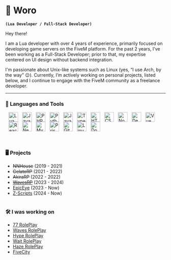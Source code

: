 # 🙉 Woro

**`(Lua Developer / Full-Stack Developer)`**

Hey there!

I am a Lua developer with over 4 years of experience, primarily focused on developing game servers on the FiveM platform. For the past 2 years, I’ve been working as a Full-Stack Developer; prior to that, my expertise centered on UI design without backend integration.

I'm passionate about Unix-like systems such as Linux (yes, “I use Arch, by the way” 😉). Currently, I’m actively working on personal projects, listed below, and I continue to engage with the FiveM community as a freelance developer.

---

### 🧰 Languages and Tools
<div style="margin: 10px; height: 50px;">
<a href="https://www.lua.org/"
    ><img
        align="left"
        alt="Lua"
        width="30px"
        style="padding-right: 10px; width: 30px; height: 30px"
        src="https://cdn.jsdelivr.net/gh/devicons/devicon@latest/icons/lua/lua-original.svg"
/></a>
<a href="https://www.java.com/"
    ><img
        align="left"
        alt="Java"
        width="30px"
        style="padding-right: 10px; width: 30px; height: 30px"
        src="https://cdn.jsdelivr.net/gh/devicons/devicon/icons/java/java-original.svg"
/></a>
<a href="https://www.php.net/"
    ><img
        align="left"
        alt="PHP"
        width="30px"
        style="padding-right: 10px; width: 30px; height: 30px"
        src="https://cdn.jsdelivr.net/gh/devicons/devicon@latest/icons/php/php-original.svg"
/></a>
<a href="https://www.python.org/"
    ><img
        align="left"
        alt="Python"
        width="30px"
        style="padding-right: 10px; width: 30px; height: 30px"
        src="https://cdn.jsdelivr.net/gh/devicons/devicon@latest/icons/python/python-original.svg"
/></a>
<img
    align="left"
    alt="JavaScript"
    width="30px"
    style="padding-right: 10px; width: 30px; height: 30px"
    src="https://cdn.jsdelivr.net/gh/devicons/devicon/icons/javascript/javascript-plain.svg"
/>
<a href="https://www.typescriptlang.org/"><img
    align="left"
    alt="TypeScript"
    width="30px"
    style="padding-right: 10px; width: 30px; height: 30px"
    src="https://cdn.jsdelivr.net/gh/devicons/devicon@latest/icons/typescript/typescript-original.svg"
/></a>
<img
    align="left"
    alt="HTML"
    width="30px"
    style="padding-right: 10px; width: 30px; height: 30px"
    src="https://cdn.jsdelivr.net/gh/devicons/devicon/icons/html5/html5-plain.svg"
/>
<img
    align="left"
    alt="CSS"
    width="30px"
    style="padding-right: 10px; width: 30px; height: 30px"
    src="https://cdn.jsdelivr.net/gh/devicons/devicon/icons/css3/css3-plain.svg"
/>
<a href="https://nodejs.org"><img
    align="left"
    alt="NodeJS"
    width="30px"
    style="padding-right: 10px; width: 30px; height: 30px"
    src="https://cdn.jsdelivr.net/gh/devicons/devicon/icons/nodejs/nodejs-original.svg"
/></a>
<a href="https://deno.com/"><img
    align="left"
    alt="DenoJS"
    width="30px"
    style="padding-right: 10px; width: 30px; height: 30px"
    src="https://cdn.jsdelivr.net/gh/devicons/devicon@latest/icons/denojs/denojs-original.svg"
/></a>
<a href="https://vuejs.org/"><img
    align="left"
    alt="Vue"
    width="30px"
    style="padding-right: 10px; width: 30px; height: 30px"
    src="https://cdn.jsdelivr.net/gh/devicons/devicon@latest/icons/vuejs/vuejs-original.svg"
/></a>
<a href="https://react.dev/"><img
    align="left"
    alt="React"
    width="30px"
    style="padding-right: 10px; width: 30px; height: 30px"
    src="https://cdn.jsdelivr.net/gh/devicons/devicon@latest/icons/react/react-original.svg"
/></a>
<a href="https://nextjs.org/"><img
    align="left"
    alt="NextJS"
    width="30px"
    style="padding-right: 10px; width: 30px; height: 30px"
    src="https://cdn.jsdelivr.net/gh/devicons/devicon@latest/icons/nextjs/nextjs-original.svg"
/></a>
<a href="https://www.mysql.com/"><img
    align="left"
    alt="MySql"
    width="30px"
    style="padding-right: 10px; width: 30px; height: 30px"
    src="https://cdn.jsdelivr.net/gh/devicons/devicon@latest/icons/mysql/mysql-original.svg"
/></a>
<a href="https://www.prisma.io/"><img
    align="left"
    alt="Prisma"
    width="30px"
    style="padding-right: 10px; width: 30px; height: 30px"
    src="https://cdn.jsdelivr.net/gh/devicons/devicon@latest/icons/prisma/prisma-original.svg"
/></a>
<a href="https://git-scm.com/"><img
    align="left"
    alt="Git"
    width="30px"
    style="padding-right: 10px; width: 30px; height: 30px"
    src="https://cdn.jsdelivr.net/gh/devicons/devicon/icons/git/git-original.svg"
/></a>
<img
    align="left"
    alt="Linux"
    width="30px"
    style="padding-right: 10px; width: 30px; height: 30px"
    src="https://cdn.jsdelivr.net/gh/devicons/devicon/icons/linux/linux-original.svg"
/>
<a href="https://www.docker.com/"><img
    align="left"
    alt="Docker"
    width="30px"
    style="padding-right: 10px; width: 30px; height: 30px"
    src="https://cdn.jsdelivr.net/gh/devicons/devicon@latest/icons/docker/docker-plain-wordmark.svg"
/></a>

</div>
<br>

#

### 🖥 Projects

- ~~NNHouse~~ (2019 - 2021)
- ~~GelatoRP~~ (2021 - 2022)
- ~~AkiraRP~~ (2022 - 2022)
- [~~WavesRP~~](https://discord.com/invite/wavesroleplay) (2023 - 2024)
- [EpicEye](https://epiceye.me/) (2023 - Now)
- [Z-Scripts](https://z-scripts.tebex.io/) (2024 - Now)

#

### 🛠️ I was working on 

- [77 RolePlay](https://discord.gg/77roleplay)
- [Waves RolePlay](https://discord.com/invite/wavesroleplay)
- [Hype RolePlay](https://hyperp.pl/)
- [Wait RolePlay](https://discord.com/invite/waitrp)
- [Haze RolePlay](https://hazerp.pl/)
- [FiveCity](https://discord.gg/5city)
